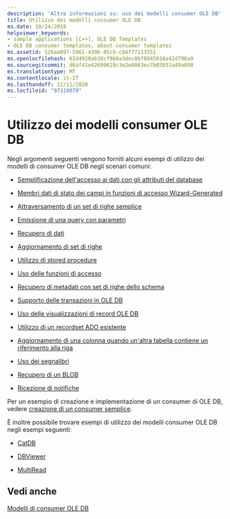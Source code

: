 ```yaml
---
description: 'Altre informazioni su: uso dei modelli consumer OLE DB'
title: Utilizzo dei modelli consumer OLE DB
ms.date: 10/24/2018
helpviewer_keywords:
- sample applications [C++], OLE DB Templates
- OLE DB consumer templates, about consumer templates
ms.assetid: 526aa897-5961-4396-85cb-c84f77113551
ms.openlocfilehash: 62d4920ab38cf960a3dec0bf8845016a42d798a9
ms.sourcegitcommit: d6af41e42699628c3e2e6063ec7b03931a49a098
ms.translationtype: MT
ms.contentlocale: it-IT
ms.lasthandoff: 12/11/2020
ms.locfileid: "97319079"
---
```

# <a name="working-with-ole-db-consumer-templates"></a>Utilizzo dei modelli consumer OLE DB

Negli argomenti seguenti vengono forniti alcuni esempi di utilizzo dei modelli di consumer OLE DB negli scenari comuni:

- [Semplificazione dell'accesso ai dati con gli attributi del database](../../data/oledb/simplifying-data-access-with-database-attributes.md)

- [Membri dati di stato dei campi in funzioni di accesso Wizard-Generated](../../data/oledb/field-status-data-members-in-wizard-generated-accessors.md)

- [Attraversamento di un set di righe semplice](../../data/oledb/traversing-a-simple-rowset.md)

- [Emissione di una query con parametri](../../data/oledb/issuing-a-parameterized-query.md)

- [Recupero di dati](../../data/oledb/fetching-data.md)

- [Aggiornamento di set di righe](../../data/oledb/updating-rowsets.md)

- [Utilizzo di stored procedure](../../data/oledb/using-stored-procedures.md)

- [Uso delle funzioni di accesso](../../data/oledb/using-accessors.md)

- [Recupero di metadati con set di righe dello schema](../../data/oledb/obtaining-metadata-with-schema-rowsets.md)

- [Supporto delle transazioni in OLE DB](../../data/oledb/supporting-transactions-in-ole-db.md)

- [Uso delle visualizzazioni di record OLE DB](../../data/oledb/using-ole-db-record-views.md)

- [Utilizzo di un recordset ADO esistente](../../data/oledb/using-an-existing-ado-recordset.md)

- [Aggiornamento di una colonna quando un'altra tabella contiene un riferimento alla riga](../../data/oledb/updating-a-column-when-another-table-contains-a-reference-to-the-row.md)

- [Uso dei segnalibri](../../data/oledb/using-bookmarks.md)

- [Recupero di un BLOB](../../data/oledb/retrieving-a-blob.md)

- [Ricezione di notifiche](../../data/oledb/receiving-notifications.md)

Per un esempio di creazione e implementazione di un consumer di OLE DB, vedere [creazione di un consumer semplice](../../data/oledb/creating-an-ole-db-consumer.md).

È inoltre possibile trovare esempi di utilizzo dei modelli consumer OLE DB negli esempi seguenti:

- [CatDB](https://github.com/Microsoft/VCSamples/tree/master/VC2010Samples/ATL/OLEDB/Consumer)

- [DBViewer](https://github.com/Microsoft/VCSamples/tree/master/VC2010Samples/ATL/OLEDB/Consumer)

- [MultiRead](https://github.com/Microsoft/VCSamples/tree/master/VC2010Samples/ATL/OLEDB/Consumer)

## <a name="see-also"></a>Vedi anche

[Modelli di consumer OLE DB](../../data/oledb/ole-db-consumer-templates-cpp.md)
